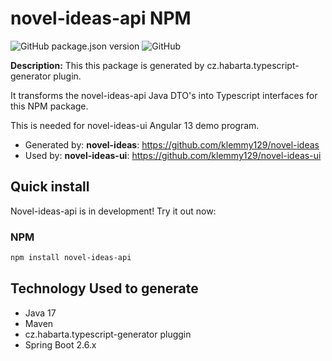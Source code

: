 # novel-ideas-api NPM

![GitHub package.json version](https://img.shields.io/github/novel-ideas-api/package-json/v/klemmy129/novel-ideas)
![GitHub](https://img.shields.io/github/license/klemmy129/novel-ideas)


**Description:** This this package is generated by cz.habarta.typescript-generator plugin. 

It transforms the novel-ideas-api Java DTO's into Typescript interfaces for this NPM package. 

This is needed for novel-ideas-ui Angular 13 demo program. 

- Generated by: **novel-ideas**: https://github.com/klemmy129/novel-ideas
- Used by: **novel-ideas-ui**: https://github.com/klemmy129/novel-ideas-ui 

## Quick install

Novel-ideas-api is in development! Try it out now:

### NPM

```sh
npm install novel-ideas-api
```

## Technology Used to generate
- Java 17
- Maven
- cz.habarta.typescript-generator pluggin
- Spring Boot 2.6.x
